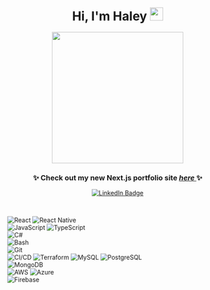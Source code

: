 <div id="header" align="center">
  <h1>
    Hi, I'm Haley
    <img src="https://media.giphy.com/media/hvRJCLFzcasrR4ia7z/giphy.gif" width="30px" height="30px"/>
  </h1>
  <img src="https://user-images.githubusercontent.com/73789849/163858022-12833d90-2177-47b8-9949-9997b4f453ca.PNG" width="300" height="300" />
</div>

<div align="center">
  <h3>
    ✨ Check out my new Next.js portfolio site
    <a href="https://wwww.haleyjung.vercel.app">
      <em>here</em>
    <a/> ✨
  </h3>
</div>

<div id="badges" align="center">
  <a href="https://www.linkedin.com/in/junghaley/">
    <img src="https://img.shields.io/badge/LinkedIn-blue?style=for-the-badge&logo=linkedin&logoColor=white" alt="LinkedIn Badge"/>
  </a>
</div>
<div id="badges" align="center">
  <img src="https://komarev.com/ghpvc/?username=haleyjung&style=flat-square&color=blue" alt=""/>
</div>

&nbsp;

![React](https://img.shields.io/badge/-React-61DAFB?logo=react&logoColor=white&style=for-the-badge)	
![React Native](https://img.shields.io/badge/-React_Native-61DAFB?logo=react&logoColor=white&style=for-the-badge)	
![JavaScript](https://img.shields.io/badge/-JavaScript-F7DF1E?logo=javascript&logoColor=white&style=for-the-badge)
![TypeScript](https://img.shields.io/badge/TypeScript-007ACC?style=for-the-badge&logo=typescript&logoColor=white)	
![C#](https://img.shields.io/badge/C%23-239120?style=for-the-badge&logo=c-sharp&logoColor=white)	
![Bash](https://img.shields.io/badge/-Bash-4EAA25?logo=gnu-bash&logoColor=white&style=for-the-badge)	
![Git](https://img.shields.io/badge/-Git-F05032?logo=git&logoColor=white&style=for-the-badge)	
![CI/CD](https://img.shields.io/badge/CI/CD-2EA44F?logo=github-actions&logoColor=white&style=for-the-badge)
![Terraform](https://img.shields.io/badge/-Terraform-5C4EE0?logo=terraform&logoColor=white&style=for-the-badge)	
![MySQL](https://img.shields.io/badge/-MySQL-4479A1?logo=mysql&logoColor=white&style=for-the-badge)	
![PostgreSQL](https://img.shields.io/badge/-PostgreSQL-4169E1?logo=postgresql&logoColor=white&style=for-the-badge)	
![MongoDB](https://img.shields.io/badge/-MongoDB-47A248?logo=mongodb&logoColor=white&style=for-the-badge)	
![AWS](https://img.shields.io/badge/-AWS-232F3E?logo=amazonaws&logoColor=white&style=for-the-badge)	
![Azure](https://img.shields.io/badge/-Azure-0078D4?logo=microsoft-azure&logoColor=white&style=for-the-badge)	
![Firebase](https://img.shields.io/badge/-Firebase-FFD700?logo=firebase&logoColor=white&style=for-the-badge)	
